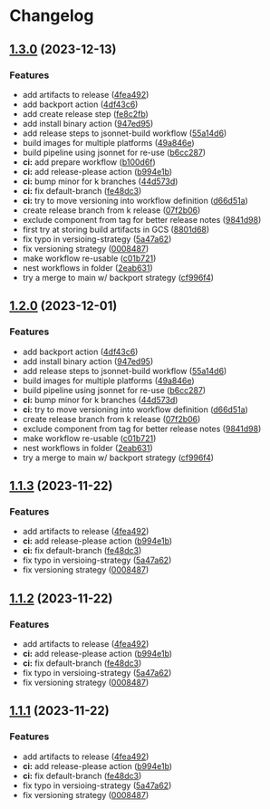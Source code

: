 # Changelog

## [1.3.0](https://github.com/grafana/loki-release/compare/v1.2.0...v1.3.0) (2023-12-13)


### Features

* add artifacts to release ([4fea492](https://github.com/grafana/loki-release/commit/4fea4927fe360ce4031fa0553f6536d8fd980d17))
* add backport action ([4df43c6](https://github.com/grafana/loki-release/commit/4df43c665e46daa36fca0b9be0932b2393ebb5c7))
* add create release step ([fe8c2fb](https://github.com/grafana/loki-release/commit/fe8c2fbe3d6bd7617226b6e7e9f5abdd77aec483))
* add install binary action ([947ed95](https://github.com/grafana/loki-release/commit/947ed95bf340634e24bfc316eda4f20d356190de))
* add release steps to jsonnet-build workflow ([55a14d6](https://github.com/grafana/loki-release/commit/55a14d67b6cdbda880abe16ed3cd1db969714b1c))
* build images for multiple platforms ([49a846e](https://github.com/grafana/loki-release/commit/49a846e2da75e56cd22fd4bbadb2469919afed2e))
* build pipeline using jsonnet for re-use ([b6cc287](https://github.com/grafana/loki-release/commit/b6cc2876ac3a593ede5644ca2e5a3bbec5572837))
* **ci:** add prepare workflow ([b100d6f](https://github.com/grafana/loki-release/commit/b100d6fe25669928cb023e4b869af0cfe353b7b1))
* **ci:** add release-please action ([b994e1b](https://github.com/grafana/loki-release/commit/b994e1bb5a36e7f6e1f0134a1ea104143d0bce3f))
* **ci:** bump minor for k branches ([44d573d](https://github.com/grafana/loki-release/commit/44d573d107dd71ae26e2884a8d5e75c2e7a6d76f))
* **ci:** fix default-branch ([fe48dc3](https://github.com/grafana/loki-release/commit/fe48dc34c4e9cbfc42d5afff5ad79c0b1daf464a))
* **ci:** try to move versioning into workflow definition ([d66d51a](https://github.com/grafana/loki-release/commit/d66d51a562d6384e2966acd1cbf3755b99ff93a4))
* create release branch from k release ([07f2b06](https://github.com/grafana/loki-release/commit/07f2b064a9a0234a0cfe87cf390bb6f055dff967))
* exclude component from tag for better release notes ([9841d98](https://github.com/grafana/loki-release/commit/9841d98bbfefd2a1d972c4bb81f5a4d6bcffc5e7))
* first try at storing build artifacts in GCS ([8801d68](https://github.com/grafana/loki-release/commit/8801d686e7b4084bb8e82f5776c8a7148fa219a5))
* fix typo in versioing-strategy ([5a47a62](https://github.com/grafana/loki-release/commit/5a47a62cdea90bbf21cefd8085eaf8b47650bd51))
* fix versioning strategy ([0008487](https://github.com/grafana/loki-release/commit/0008487cad2fe5e54fdacde3ff0b2724c21db979))
* make workflow re-usable ([c01b721](https://github.com/grafana/loki-release/commit/c01b7213100dca261ddf9cad255cf4428bebd8a7))
* nest workflows in folder ([2eab631](https://github.com/grafana/loki-release/commit/2eab6317c6381b2827dac7409bfd8dfcaf96f4eb))
* try a merge to main w/ backport strategy ([cf996f4](https://github.com/grafana/loki-release/commit/cf996f4cb2366df03c668af2b572f845c904e7ac))

## [1.2.0](https://github.com/grafana/loki-release/compare/v1.1.3...v1.2.0) (2023-12-01)


### Features

* add backport action ([4df43c6](https://github.com/grafana/loki-release/commit/4df43c665e46daa36fca0b9be0932b2393ebb5c7))
* add install binary action ([947ed95](https://github.com/grafana/loki-release/commit/947ed95bf340634e24bfc316eda4f20d356190de))
* add release steps to jsonnet-build workflow ([55a14d6](https://github.com/grafana/loki-release/commit/55a14d67b6cdbda880abe16ed3cd1db969714b1c))
* build images for multiple platforms ([49a846e](https://github.com/grafana/loki-release/commit/49a846e2da75e56cd22fd4bbadb2469919afed2e))
* build pipeline using jsonnet for re-use ([b6cc287](https://github.com/grafana/loki-release/commit/b6cc2876ac3a593ede5644ca2e5a3bbec5572837))
* **ci:** bump minor for k branches ([44d573d](https://github.com/grafana/loki-release/commit/44d573d107dd71ae26e2884a8d5e75c2e7a6d76f))
* **ci:** try to move versioning into workflow definition ([d66d51a](https://github.com/grafana/loki-release/commit/d66d51a562d6384e2966acd1cbf3755b99ff93a4))
* create release branch from k release ([07f2b06](https://github.com/grafana/loki-release/commit/07f2b064a9a0234a0cfe87cf390bb6f055dff967))
* exclude component from tag for better release notes ([9841d98](https://github.com/grafana/loki-release/commit/9841d98bbfefd2a1d972c4bb81f5a4d6bcffc5e7))
* make workflow re-usable ([c01b721](https://github.com/grafana/loki-release/commit/c01b7213100dca261ddf9cad255cf4428bebd8a7))
* nest workflows in folder ([2eab631](https://github.com/grafana/loki-release/commit/2eab6317c6381b2827dac7409bfd8dfcaf96f4eb))
* try a merge to main w/ backport strategy ([cf996f4](https://github.com/grafana/loki-release/commit/cf996f4cb2366df03c668af2b572f845c904e7ac))

## [1.1.3](https://github.com/grafana/loki-release/compare/v1.1.2...v1.1.3) (2023-11-22)


### Features

* add artifacts to release ([4fea492](https://github.com/grafana/loki-release/commit/4fea4927fe360ce4031fa0553f6536d8fd980d17))
* **ci:** add release-please action ([b994e1b](https://github.com/grafana/loki-release/commit/b994e1bb5a36e7f6e1f0134a1ea104143d0bce3f))
* **ci:** fix default-branch ([fe48dc3](https://github.com/grafana/loki-release/commit/fe48dc34c4e9cbfc42d5afff5ad79c0b1daf464a))
* fix typo in versioing-strategy ([5a47a62](https://github.com/grafana/loki-release/commit/5a47a62cdea90bbf21cefd8085eaf8b47650bd51))
* fix versioning strategy ([0008487](https://github.com/grafana/loki-release/commit/0008487cad2fe5e54fdacde3ff0b2724c21db979))

## [1.1.2](https://github.com/grafana/loki-release/compare/v1.1.1...v1.1.2) (2023-11-22)


### Features

* add artifacts to release ([4fea492](https://github.com/grafana/loki-release/commit/4fea4927fe360ce4031fa0553f6536d8fd980d17))
* **ci:** add release-please action ([b994e1b](https://github.com/grafana/loki-release/commit/b994e1bb5a36e7f6e1f0134a1ea104143d0bce3f))
* **ci:** fix default-branch ([fe48dc3](https://github.com/grafana/loki-release/commit/fe48dc34c4e9cbfc42d5afff5ad79c0b1daf464a))
* fix typo in versioing-strategy ([5a47a62](https://github.com/grafana/loki-release/commit/5a47a62cdea90bbf21cefd8085eaf8b47650bd51))
* fix versioning strategy ([0008487](https://github.com/grafana/loki-release/commit/0008487cad2fe5e54fdacde3ff0b2724c21db979))

## [1.1.1](https://github.com/grafana/loki-release/compare/v1.1.0...v1.1.1) (2023-11-22)


### Features

* add artifacts to release ([4fea492](https://github.com/grafana/loki-release/commit/4fea4927fe360ce4031fa0553f6536d8fd980d17))
* **ci:** add release-please action ([b994e1b](https://github.com/grafana/loki-release/commit/b994e1bb5a36e7f6e1f0134a1ea104143d0bce3f))
* **ci:** fix default-branch ([fe48dc3](https://github.com/grafana/loki-release/commit/fe48dc34c4e9cbfc42d5afff5ad79c0b1daf464a))
* fix typo in versioing-strategy ([5a47a62](https://github.com/grafana/loki-release/commit/5a47a62cdea90bbf21cefd8085eaf8b47650bd51))
* fix versioning strategy ([0008487](https://github.com/grafana/loki-release/commit/0008487cad2fe5e54fdacde3ff0b2724c21db979))
